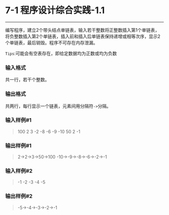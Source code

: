 # 7-1 程序设计综合实践-1.1

---

编写程序，建立2个带头结点单链表，输入若干整数将正整数插入第1个单链表，将负整数插入第2个单链表，插入前和插入后单链表保持递增或相等次序，显示2个单链表，最后销毁。程序不可存在内存泄漏。

`Tips`:可能会有空表存在，即给定数据均为正数或均为负数

### 输入格式

共一行，若干个整数。

### 输出格式

共两行，每行显示一个链表，元素间用分隔符`->`分隔。

### 输入样例#1

> 100 2 3 -2 -8 -6 -9 -10 50 2 -1

### 输出样例#1

> 2->2->3->50->100
> -10->-9->-8->-6->-2->-1

### 输入样例#2

> -1 -2 -3 -4 -5

### 输出样例#2

>
> -5->-4->-3->-2->-1